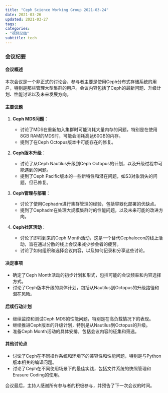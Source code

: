 ```yaml
---
title: "Ceph Science Working Group 2021-03-24"
date: 2021-03-26
updated: 2021-03-27
tags:
categories:
- "视频总结"
subtitle: tech
---
```



### 会议纪要

#### 会议概述
本次会议是一个非正式的讨论会，参与者主要是使用Ceph分布式存储系统的用户，特别是那些管理大型集群的用户。会议内容包括了Ceph的最新问题、升级计划、性能讨论以及未来发展方向。

#### 主要议题
1. **Ceph MDS问题**：
   - 讨论了MDS在重新加入集群时可能消耗大量内存的问题，特别是在使用8GB RAM的MDS时，可能会消耗高达60GB的内存。
   - 提到了在Ceph Octopus版本中可能存在的修复。

2. **Ceph版本升级**：
   - 讨论了从Ceph Nautilus升级到Ceph Octopus的计划，以及升级过程中可能遇到的问题。
   - 提到了Ceph Pacific版本的一些新特性和潜在问题，如S3对象消失的问题，但已修复。

3. **Ceph管理与部署**：
   - 讨论了使用Cephadm进行集群管理的经验，包括容器化部署的优缺点。
   - 提到了Cephadm在处理大规模集群时的性能问题，以及未来可能的改进方向。

4. **Ceph社区活动**：
   - 讨论了即将到来的Ceph Month活动，这是一个替代Cephalocon的线上活动，旨在通过分散的线上会议来减少参会者的疲劳。
   - 讨论了如何组织和选择会议内容，以及如何记录和分享这些讨论。

#### 决定事项
- 确定了Ceph Month活动的初步计划和形式，包括可能的会议频率和内容选择方式。
- 讨论了Ceph版本升级的具体计划，包括从Nautilus到Octopus的升级路径和潜在风险。

#### 后续行动计划
- 继续监控和测试Ceph MDS的性能问题，特别是在高负载情况下的表现。
- 继续推进Ceph版本的升级计划，特别是从Nautilus到Octopus的升级。
- 准备Ceph Month活动的具体安排，包括会议内容的征集和筛选。

#### 其他讨论点
- 讨论了Ceph在不同操作系统和环境下的兼容性和性能问题，特别是与Python版本相关的编译问题。
- 讨论了Ceph在不同使用场景下的最佳实践，包括文件系统的快照管理和Erasure Coding的使用。

会议最后，主持人感谢所有参与者的积极参与，并预告了下一次会议的时间。